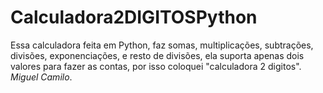 # Calculadora2DIGITOSPython
Essa calculadora feita em Python, faz somas, multiplicações, subtrações, divisões, exponenciações, e resto de divisões, ela suporta apenas dois valores para fazer as contas, por isso coloquei "calculadora 2 digitos". _Miguel Camilo_.